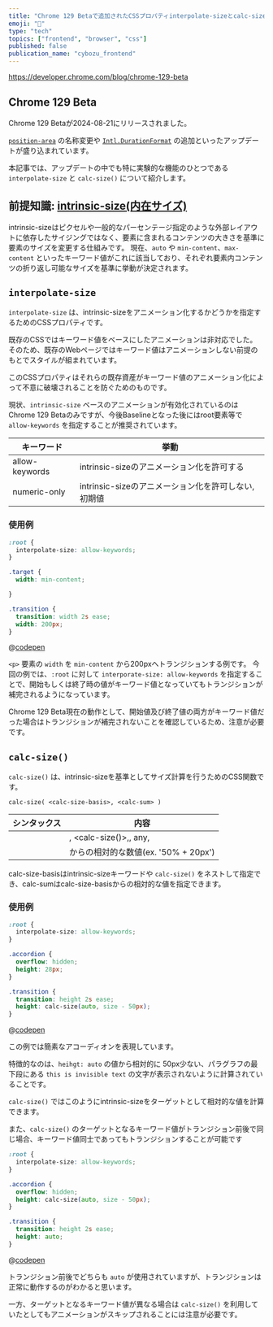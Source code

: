 ```yaml
---
title: "Chrome 129 Betaで追加されたCSSプロパティinterpolate-sizeとcalc-size()とは？"
emoji: "🏃"
type: "tech"
topics: ["frontend", "browser", "css"]
published: false
publication_name: "cybozu_frontend"
---
```


https://developer.chrome.com/blog/chrome-129-beta

## Chrome 129 Beta

Chrome 129 Betaが2024-08-21にリリースされました。

[`position-area`](https://developer.mozilla.org/en-US/docs/Web/CSS/position-area) の名称変更や [`Intl.DurationFormat`](https://developer.mozilla.org/en-US/docs/Web/JavaScript/Reference/Global_Objects/Intl/DurationFormat) の追加といったアップデートが盛り込まれています。

本記事では、アップデートの中でも特に実験的な機能のひとつである `interpolate-size` と `calc-size()` について紹介します。

## 前提知識: [intrinsic-size(内在サイズ)](https://developer.mozilla.org/ja/docs/Glossary/Intrinsic_Size)

intrinsic-sizeはピクセルや一般的なパーセンテージ指定のような外部レイアウトに依存したサイジングではなく、要素に含まれるコンテンツの大きさを基準に要素のサイズを変更する仕組みです。
現在、`auto` や `min-content`、`max-content` といったキーワード値がこれに該当しており、それぞれ要素内コンテンツの折り返し可能なサイズを基準に挙動が決定されます。

## `interpolate-size`

`interpolate-size` は、intrinsic-sizeをアニメーション化するかどうかを指定するためのCSSプロパティです。

既存のCSSではキーワード値をベースにしたアニメーションは非対応でした。
そのため、既存のWebページではキーワード値はアニメーションしない前提のもとでスタイルが組まれています。

このCSSプロパティはそれらの既存資産がキーワード値のアニメーション化によって不意に破壊されることを防ぐためのものです。

現状、`intrinsic-size` ベースのアニメーションが有効化されているのはChrome 129 Betaのみですが、今後Baselineとなった後にはroot要素等で `allow-keywords` を指定することが推奨されています。

| キーワード | 挙動 |
| --- | --- |
| allow-keywords | intrinsic-sizeのアニメーション化を許可する |
| numeric-only | intrinsic-sizeのアニメーション化を許可しない, 初期値 |

### 使用例

```css
:root {
  interpolate-size: allow-keywords;
}

.target {
  width: min-content;

}

.transition {
  transition: width 2s ease;
  width: 200px;
}
```

@[codepen](https://codepen.io/b4h0-c4t/pen/JjQwXLR)

`<p>` 要素の `width` を `min-content` から200pxへトランジションする例です。
今回の例では、`:root` に対して `interporate-size: allow-keywords` を指定することで、開始もしくは終了時の値がキーワード値となっていてもトランジションが補完されるようになっています。



Chrome 129 Beta現在の動作として、開始値及び終了値の両方がキーワード値だった場合はトランジションが補完されないことを確認しているため、注意が必要です。

## `calc-size()`

`calc-size()` は、intrinsic-sizeを基準としてサイズ計算を行うためのCSS関数です。

```
calc-size( <calc-size-basis>, <calc-sum> )
```

| シンタックス | 内容 |
| --- | --- |
| <calc-basis> | <intrinsic-size-keyword>, <calc-size()>,, any, <calc-sum> |
| <calc-sum> | <calc-basis> からの相対的な数値(ex. '50% + 20px') |

calc-size-basisはintrinsic-sizeキーワードや `calc-size()` をネストして指定でき、calc-sumはcalc-size-basisからの相対的な値を指定できます。

### 使用例

```css
:root {
  interpolate-size: allow-keywords;
}

.accordion {
  overflow: hidden;
  height: 28px;
}

.transition {
  transition: height 2s ease;
  height: calc-size(auto, size - 50px);
}
```

@[codepen](https://codepen.io/b4h0-c4t/pen/rNEoeox)

この例では簡素なアコーディオンを表現しています。

特徴的なのは、`heihgt: auto` の値から相対的に 50px少ない、パラグラフの最下段にある `this is invisible text` の文字が表示されないように計算されていることです。

`calc-size()` ではこのようにintrinsic-sizeをターゲットとして相対的な値を計算できます。

また、`calc-size()` のターゲットとなるキーワード値がトランジション前後で同じ場合、キーワード値同士であってもトランジションすることが可能です

```css
:root {
  interpolate-size: allow-keywords;
}

.accordion {
  overflow: hidden;
  height: calc-size(auto, size - 50px);
}

.transition {
  transition: height 2s ease;
  height: auto;
}
```

@[codepen](https://codepen.io/b4h0-c4t/pen/abgPZbJ)

トランジション前後でどちらも `auto` が使用されていますが、トランジションは正常に動作するのがわかると思います。

一方、ターゲットとなるキーワード値が異なる場合は `calc-size()` を利用していたとしてもアニメーションがスキップされることには注意が必要です。